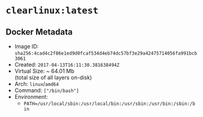 # `clearlinux:latest`

## Docker Metadata

- Image ID: `sha256:4cad4c2f86e1ed9d0fcaf534d4eb74dc57bf3e29a42475714056fa991bcb3061`
- Created: `2017-04-13T16:11:30.381638494Z`
- Virtual Size: ~ 64.01 Mb  
  (total size of all layers on-disk)
- Arch: `linux`/`amd64`
- Command: `["/bin/bash"]`
- Environment:
  - `PATH=/usr/local/sbin:/usr/local/bin:/usr/sbin:/usr/bin:/sbin:/bin`
